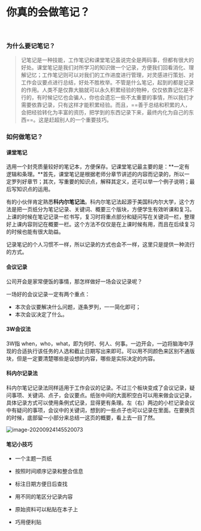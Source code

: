 



# 你真的会做笔记？

​		

### 为什么要记笔记？

> ​		记笔记是一种技能，工作笔记和课堂笔记虽说完全是两码事，但都有很大的好处。课堂笔记是我们对所学习的知识做一个记录，方便我们回看消化、理解记忆；工作笔记则可以对我们的工作进度进行管理，对灵感进行策划、对工作会议要点进行总结，好处不胜枚举。不管是什么笔记，起到的都是记录的作用。
> ​    	人类不是仅靠大脑就可以永久积累经验的物种，仅仅依靠记忆是不行的，有时候记忆也会骗人，你也会遗忘一些不太重要的事情，所以我们才需要依靠记录，只有这样才能积累经验。而且，==善于总结和积累的人，会把经验转化为丰富的资历，把学到的东西记录下来，最终内化为自己的东西==。这是赶超别人的一个重要技巧。



### 如何做笔记？

#### 课堂笔记

选用一个封壳质量较好的笔记本，方便保存。记课堂笔记最主要的是：**一定有逻辑和条理。**首先，课堂笔记是根据老师分章节讲述的内容而记录的，所以一定罗列好章节；其次，写重要的知识点，解释其定义，还可以举一个例子说明；最后写知识点的运用。

​		有的小伙伴肯定熟悉**科内尔笔记法**。科内尔笔记法起源于美国科内尔大学，这个方法是把一页纸分为笔记记录、关键词、概要三个版块，方便学生有效听课和复习。上课的时候在笔记记录一栏书写，复习时将重点部分和疑问写在关键词一栏，整理好上课内容则记在概要一栏。这个方法不仅仅是在上课时候有用，而且在后续复习的时候也能有很大助益。

记录笔记的个人习惯不一样，所以记录的方式也会不一样，这里只是提供一种流行的方式。



#### 会议记录

公司开会是家常便饭的事情，那怎样做好一场会议记录呢？

一场好的会议记录一定有两个重点：

* 本次会议要解决什么问题，逐条罗列，一一简化即可；
* 本次会议决定了什么。



#### 3W会议法

3W指 when，who，what，即为何时、何人、何事。一边开会，一边将脑海中浮现的合适执行该任务的人选和截止日期写出来即可。可以用不同颜色来区别不通版块，但是一定要清楚哪些是设想的内容，哪些是实际决定的内容。



#### 科内尔记录法

科内尔笔记记录法同样适用于工作会议的记录。不过三个板块变成了会议记录，疑问事项、关键词、点子，会议要点。纸张中间的大面积空白可以用来做会议记录，具体记录方式可以使用条例式记录，显得更有条理。左（右）两边的小栏记录会议中有疑问的事项，会议中的关键词，想到的一些点子也可以记录在里面。在要换页的时候，底部留一小部分来总结一这页的概要，看上去一目了然。



![image-20200924145520073](https://i.loli.net/2021/07/09/MOdSZYkVnbxPGCj.png)

#### 笔记小技巧

* 一个主题一页纸

* 按照时间顺序记录和整合信息

* 标注日期方便日后查找

* 用不同的笔区分记录内容

* 原始资料可以粘贴在本子上

* 巧用便利贴


